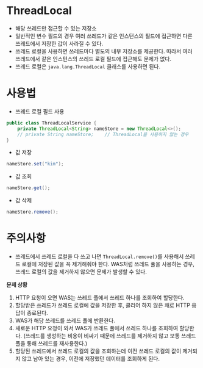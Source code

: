 # ThreadLocal

- 해당 쓰레드만 접근할 수 있는 저장소
- 일반적인 변수 필드의 경우 여러 쓰레드가 같은 인스턴스의 필드에 접근하면 다른 쓰레드에서 저장한 값이 사라질 수 있다.
- 쓰레드 로컬을 사용하면 쓰레드마다 별도의 내부 저장소를 제공한다. 따라서 여러 쓰레드에서 같은 인스턴스의 쓰레드 로컬 필드에 접근해도 문제가 없다.
- 쓰레드 로컬은 `java.lang.ThreadLocal` 클래스를 사용하면 된다.

# 사용법

- 쓰레드 로컬 필드 사용

```java
public class ThreadLocalService {
	private ThreadLocal<String> nameStore = new ThreadLocal<>();
    // private String nameStore;	// ThreadLocal을 사용하지 않는 경우
}
```

- 값 저장

```java
nameStore.set("kim");
```

- 값 조회

```java
nameStore.get();
```

- 값 삭제

```java
nameStore.remove();
```

# 주의사항

- 쓰레드에서 쓰레드 로컬을 다 쓰고 나면 `ThreadLocal.remove()`를 사용해서 쓰레드 로컬에 저장된 값을 꼭 제거해줘야 한다. WAS처럼 쓰레드 풀을 사용하는 경우, 쓰레드 로컬의 값을 제거하지 않으면 문제가 발생할 수 있다.

**문제 상황**

1. HTTP 요청이 오면 WAS는 쓰레드 풀에서 쓰레드 하나를 조회하여 할당한다.
2. 할당받은 쓰레드가 쓰레드 로컬에 값을 저장한 후, 클리어 하지 않은 채로 HTTP 응답이 종료된다.
3. WAS가 해당 쓰레드를 쓰레드 풀에 반환한다.
4. 새로운 HTTP 요청이 와서 WAS가 쓰레드 풀에서 쓰레드 하나를 조회하여 할당한다. (쓰레드를 생성하는 비용이 비싸기 때문에 쓰레드를 제거하지 않고 보통 쓰레드 풀을 통해 쓰레드를 재사용한다.)
5. 할당된 쓰레드에서 쓰레드 로컬의 값을 조회하는데 이전 쓰레드 로컬의 값이 제거되지 않고 남아 있는 경우, 이전에 저장했던 데이터를 조회하게 된다.
